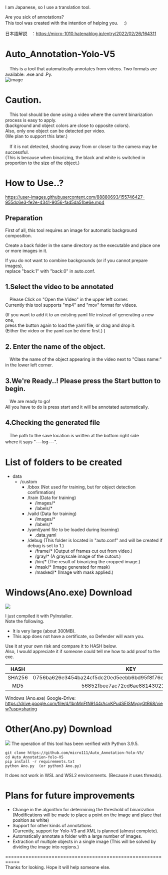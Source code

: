 I am Japanese, so I use a translation tool.

Are you sick of annotations?   
This tool was created with the intention of helping you.　 :)  

日本語解説　：https://micro-1010.hatenablog.jp/entry/2022/02/26/164311
# Auto_Annotation-Yolo-V5
　This is a tool that automatically annotates from videos. Two formats are available: .exe and .Py.  
![image](https://user-images.githubusercontent.com/88880693/155735245-48e246c5-f2b8-46bd-a7b5-a439c7dc7173.png)

# Caution.
　This tool should be done using a video where the current binarization process is easy to apply.  
(background and object colors are close to opposite colors).  
Also, only one object can be detected per video.  
(We plan to support this later.)   

　If it is not detected, shooting away from or closer to the camera may be successful.  
(This is because when binarizing, the black and white is switched in proportion to the size of the object.)
 
# How to Use..?
https://user-images.githubusercontent.com/88880693/155746427-955dc6e3-fe2e-4341-9056-fad5da51be6e.mp4


## Preparation
 First of all, this tool requires an image for automatic background composition.  
 
 Create a back folder in the same directory as the executable and place one or more images in it.  
 
If you do not want to combine backgrounds (or if you cannot prepare images),  
replace "back:1" with "back:0" in auto.conf.

## 1.Select the video to be annotated
　Please Click on "Open the Video" in the upper left corner.  
Currently this tool supports "mp4" and "mov" format for videos.

(If you want to add it to an existing yaml file instead of generating a new one,  
press the button again to load the yaml file, or drag and drop it.  
(Either the video or the yaml can be done first.) )  

## 2. Enter the name of the object.
 　Write the name of the object appearing in the video next to "Class name:"  
 in the lower left corner.
 
## 3.We're Ready..! Please press the Start button to begin.
　We are ready to go!  
All you have to do is press start and it will be annotated automatically.

## 4.Checking the generated file
 　The path to the save location is written at the bottom right side  
 where it says "---log---".　



# List of folders to be created

+ data
  + /custom   
    + /bbox (Not used for training, but for object detection confirmation)
    + /train (Data for training)
      + /images/*
      + /labels/*
    + /vaild (Data for training)
      + /images/*
      + /labels/* 
    + /yaml(yaml file to be loaded during learning)
      + .data.yaml  
    + /debug (This folder is located in "auto.conf" and will be created if debug is set to 1.)  
      + /frame/* (Output of frames cut out from video.)
      + /gray/*  (A grayscale image of the cutout.)
      + /bin/*  (The result of binarizing the cropped image.)
      + /mask/*  (Image generated for mask)
      + /masked/* (Image with mask applied.)
      

# Windows(Ano.exe) Download
<img src="https://img.shields.io/badge/-Windows-0078D6.svg?logo=windows&style=flat">

I just compiled it with PyInstaller.  
Note the following.  
 - It is very large (about 300MB).  
 - This app does not have a certificate, so Defender will warn you.

Use it at your own risk and compare it to HASH below.  
Also, I would appreciate it if someone could tell me how to add proof to the exe.

| HASH | KEY |
|:---:|:---:|
|SHA256 |0756ba626e3454ba24cf5dc20ed5eebb6bd95f8f76e0aa7dc5661e4b33758bc5 |
|MD5 |56852fbee7ac72cd6ae881430213b28d |

Windows (Ano.exe) Google-Drive:  
https://drive.google.com/file/d/1bnMnFtN9144rAcvKPudSEISMyqyGtR68/view?usp=sharing


# Other(Ano.py) Download
<img src="https://img.shields.io/badge/-Python-F9DC3E.svg?logo=python&style=flat">  
The operation of this tool has been verified with Python 3.9.5.

```
git clone https://github.com/micro111/Auto_Annotation-Yolo-V5/
cd Auto_Annotation-Yolo-V5
pip install -r requirements.txt
python Ano.py  (or python3 Ano.py)
```
It does not work in WSL and WSL2 environments.
(Because it uses threads).  

# Plans for future improvements
 - Change in the algorithm for determining the threshold of binarization  
(Modifications will be made to place a point on the image and place that position as white)  
 - Support for other kinds of annotations  
(Currently, support for Yolo-V3 and XML is planned (almost complete).
 - Automatically annotate a folder with a large number of images.
 - Extraction of multiple objects in a single image
(This will be solved by dividing the image into regions.)

===========================================================  
Thanks for looking. Hope it will help someone else.
